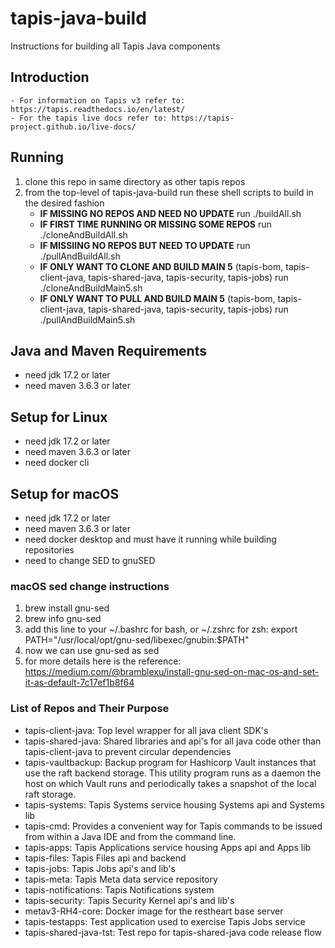 # tapis-java-build
Instructions for building all Tapis Java components

## Introduction
    - For information on Tapis v3 refer to: https://tapis.readthedocs.io/en/latest/
    - For the tapis live docs refer to: https://tapis-project.github.io/live-docs/

## Running
1. clone this repo in same directory as other tapis repos
2. from the top-level of tapis-java-build run these shell scripts to build in the desired fashion
    - **IF MISSING NO REPOS AND NEED NO UPDATE**
        run ./buildAll.sh
    - **IF FIRST TIME RUNNING OR MISSING SOME REPOS**
        run ./cloneAndBuildAll.sh
    - **IF MISSIING NO REPOS BUT NEED TO UPDATE**
        run ./pullAndBuildAll.sh
    - **IF ONLY WANT TO CLONE AND BUILD MAIN 5** (tapis-bom, tapis-client-java, tapis-shared-java, tapis-security, tapis-jobs)
        run ./cloneAndBuildMain5.sh
    - **IF ONLY WANT TO PULL AND BUILD MAIN 5** (tapis-bom, tapis-client-java, tapis-shared-java, tapis-security, tapis-jobs)
        run ./pullAndBuildMain5.sh

## Java and Maven Requirements
- need jdk 17.2 or later
- need maven 3.6.3 or later 

## Setup for Linux
- need jdk 17.2 or later
- need maven 3.6.3 or later
- need docker cli

## Setup for macOS
- need jdk 17.2 or later
- need maven 3.6.3 or later
- need docker desktop and must have it running while building repositories
- need to change SED to gnuSED

### macOS sed change instructions
1. brew install gnu-sed
2. brew info gnu-sed
3. add this line to your ~/.bashrc for bash, or ~/.zshrc for zsh: export PATH="/usr/local/opt/gnu-sed/libexec/gnubin:$PATH"
4. now we can use gnu-sed as sed
5. for more details here is the reference: https://medium.com/@bramblexu/install-gnu-sed-on-mac-os-and-set-it-as-default-7c17ef1b8f64

### List of Repos and Their Purpose

- tapis-client-java: Top level wrapper for all java client SDK's
- tapis-shared-java: Shared libraries and api's for all java code other than tapis-client-java to prevent circular dependencies
- tapis-vaultbackup: Backup program for Hashicorp Vault instances that use the raft backend storage. This utility program runs 
                     as a daemon the host on which Vault runs and periodically takes a snapshot of the local raft storage.
- tapis-systems: Tapis Systems service housing Systems api and Systems lib
- tapis-cmd: Provides a convenient way for Tapis commands to be issued from within a Java IDE and from the command line.
- tapis-apps: Tapis Applications service housing Apps api and Apps lib
- tapis-files: Tapis Files api and backend
- tapis-jobs: Tapis Jobs api's and lib's
- tapis-meta: Tapis Meta data service repository
- tapis-notifications: Tapis Notifications system 
- tapis-security: Tapis Security Kernel api's and lib's
- metav3-RH4-core: Docker image for the restheart base server
- tapis-testapps: Test application used to exercise Tapis Jobs service
- tapis-shared-java-tst: Test repo for tapis-shared-java code release flow 
